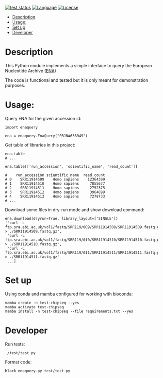 [![test status](https://github.com/dariober/test-ena-query/actions/workflows/main.yml/badge.svg)](https://github.com/dariober/test-ena-query/actions/workflows/main.yml?query=branch%3Amaster)
[![Language](http://img.shields.io/badge/language-python-blue.svg)](https://www.python.com/)
[![License](http://img.shields.io/badge/license-MIT-blue.svg)](https://github.com/dariober/test-ena-query/blob/master/LICENSE.md)

<!-- vim-markdown-toc GFM -->

* [Description](#description)
* [Usage:](#usage)
* [Set up](#set-up)
* [Developer](#developer)

<!-- vim-markdown-toc -->

# Description

This Python module implements a simple interface to query the European
Nucleotide Archive ([ENA](https://www.ebi.ac.uk/ena/browser/home))

The code is functional and tested but it is only meant for demonstration
purposes.

# Usage:

Query ENA for the given accession id:

```
import enaquery

ena = enaquery.EnaQuery("PRJNA636949")
```

Get table of libraries in this project:

```
ena.table
# ...

ena.table[['run_accession', 'scientific_name', 'read_count']]

#    run_accession scientific_name  read_count
# 0    SRR11914509    Homo sapiens    12364309
# 1    SRR11914510    Homo sapiens     7855677
# 2    SRR11914511    Homo sapiens     2752375
# 3    SRR11914512    Homo sapiens     3964899
# 4    SRR11914513    Homo sapiens     7278733
# ...
```

Download some files in dry-run mode and show download command:

```
ena.download(dryrun=True, library_layout=['SINGLE'])
['curl -L ftp.sra.ebi.ac.uk/vol1/fastq/SRR119/009/SRR11914509/SRR11914509.fastq.gz > ./SRR11914509.fastq.gz',
 'curl -L ftp.sra.ebi.ac.uk/vol1/fastq/SRR119/010/SRR11914510/SRR11914510.fastq.gz > ./SRR11914510.fastq.gz',
 'curl -L ftp.sra.ebi.ac.uk/vol1/fastq/SRR119/011/SRR11914511/SRR11914511.fastq.gz > ./SRR11914511.fastq.gz'
 ...]
```

# Set up

Using [conda](https://docs.conda.io/projects/conda/en/latest/index.html) and
[mamba](https://github.com/mamba-org/mamba) configured for working with [bioconda](https://bioconda.github.io/):

```
mamba create -n test-chipseq --yes
mamba activate test-chipseq
mamba install -n test-chipseq --file requirements.txt --yes
```

# Developer

Run tests:

```
./test/test.py
```

Format code:

```
black enaquery.py test/test.py
```
